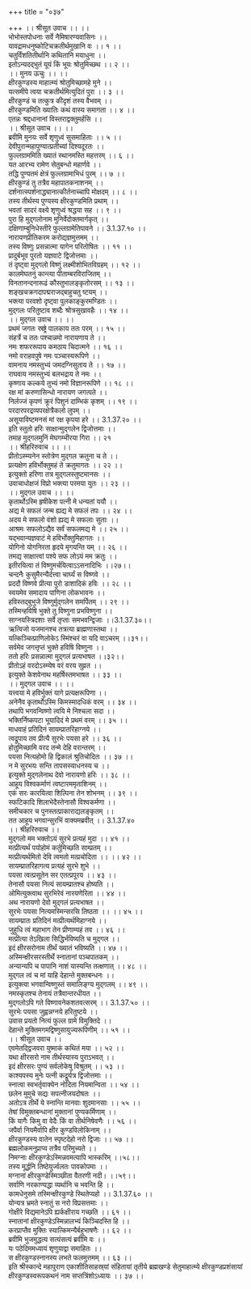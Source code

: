 +++
title = "०३७"

+++
।। श्रीसूत उवाच ।। ।।  
भोभोस्तपोधनाः सर्वे नैमिषारण्यवासिनः ।।  
यावद्रामधनुष्कोटिचक्रतीर्थमुखानि वः ।। १ ।।  
चतुर्विंशतितीर्थानि कथितानि मयाधुना ।।  
इतोऽन्यदद्भुतं यूयं किं भूयः श्रोतुमिच्छथ ।। २ ।।  
।। मुनय ऊचुः ।। ।।  
क्षीरकुण्डस्य माहात्म्यं श्रोतुमिच्छामहे मुने ।।  
यत्समीपे त्वया चक्रतीर्थमित्युदितं पुरा ।। ३ ।।  
क्षीरकुण्डं च तत्कुत्र कीदृशं तस्य वैभवम् ।।  
क्षीरकुण्डमिति ख्यातिः कथं वास्य समागता ।। ४ ।।  
एतन्नः श्रद्दधानानां विस्तराद्वक्तुमर्हसि ।।  
।। श्रीसूत उवाच ।। ।।  
ब्रवीमि मुनयः सर्वे शृणुध्वं सुसमाहिताः ।। ५ ।।  
देवीपुरान्महापुण्यात्प्रतीच्यां दिश्यदूरतः ।।  
फुल्लग्राममिति ख्यातं स्थानमस्ति महत्तरम् ।। ६ ।।  
यत आरभ्य रामेण सेतुबन्धो महार्णवे ।।  
तद्धि पुण्यतमं क्षेत्रं फुल्लग्रामाभिधं पुरम् ।। ७ ।।  
क्षीरकुण्डं तु तत्रैव महापातकनाशनम् ।।  
दर्शनात्स्पर्शनाद्ध्यानात्कीर्तनाच्चापि मोक्षदम् ।। ८ ।।  
तस्य तीर्थस्य पुण्यस्य क्षीरकुण्डमिति प्रथाम् ।।  
भवतां सादरं वक्ष्ये शृणुध्वं श्रद्धया सह ।। ९ ।।  
पुरा हि मुद्गलोनाम मुनिर्वेदोक्तमार्गकृत् ।।  
दक्षिणाम्बुनिधेस्तीरे फुल्लग्रामेतिपावने ।। 3.1.37.१० ।।  
नारायणप्रीतिकरम करोद्यज्ञमुत्तमम् ।।  
तस्य विष्णुः प्रसन्नात्मा यागेन परितोषितः ।। ११ ।।  
प्रादुर्बभूव पुरतो यज्ञवाटे द्विजोत्तमाः ।।  
तं दृष्ट्वा मुद्गलो विष्णुं लक्ष्मीशोभितविग्रहम् ।। १२ ।।  
कालमेघतनुं कान्त्या पीताम्बरविराजितम् ।।  
विनतानन्दनारूढं कौस्तुभालङ्कृतोरसम् ।। १३ ।।  
शङ्खचक्रगदापद्मराजद्बाहुचतु ष्टयम् ।।  
भक्त्या परवशो दृष्ट्वा पुलकाङ्कुरमण्डितः ।।  
मुद्गलः परितुष्टाव शब्दैः श्रोत्रसुखावहैः ।। १४ ।।  
।। मुद्गल उवाच ।। ।।  
प्रथमं जगतः स्रष्ट्रे पालकाय ततः परम् ।। १५ ।।  
संहर्त्रे च ततः पश्चान्नमो नारायणाय ते ।।  
नमः शफररूपाय कमठाय चिदात्मने ।। १६ ।।  
नमो वराहवपुषे नमः पञ्चास्यरूपिणे ।।  
वामनाय नमस्तुभ्यं जमदग्निसुताय ते ।। १७ ।।  
राघवाय नमस्तुभ्यं बलभद्राय ते नमः ।।  
कृष्णाय कल्कये तुभ्यं नमो विज्ञानरूपिणे ।। १८ ।।  
रक्ष मां करुणासिन्धो नारायण जगत्पते ।।  
निर्लज्जं कृपणं क्रूरं पिशुनं दाम्भिकं कृशम् ।। १९ ।।  
परदारपरद्रव्यपरक्षेत्रैकलो लुपम् ।।  
असूयाविष्टमनसं मां रक्ष कृपया हरे ।। 3.1.37.२० ।।  
इति स्तुतो हरिः साक्षान्मुद्गलेन द्विजोत्तमाः ।।  
तमाह मुद्गलमुनिं मेघगम्भीरया गिरा ।। २१  
।। श्रीहरिरुवाच ।। ।।  
प्रीतोऽस्म्यनेन स्तोत्रेण मुद्गल क्रतुना च ते ।।  
प्रत्यक्षेण हविर्भोक्तुमहं ते क्रतुमागतः ।। २२ ।।  
इत्युक्तो हरिणा तत्र मुद्गलस्तुष्टमानसः ।।  
उवाचाधोक्षजं विप्रो भक्त्या परमया युतः ।। २३ ।।  
।। मुद्गल उवाच ।। ।।  
कृतार्थोऽस्मि हृषीकेश पत्नी मे धन्यतां ययौ ।।  
अद्य मे सफलं जन्म ह्यद्य मे सफलं तपः ।। २४ ।।  
अदय मे सफलो वंशो ह्यद्य मे सफलाः सुताः ।।  
आश्रमः सफलोऽद्यैव सर्वं सफलमद्य मे ।। २५ ।।  
यद्भवान्यज्ञवाटं मे हविर्भोक्तुमिहागतः ।।  
योगिनो योगनिरता हृदये मृगयन्ति यम् ।। २६ ।।  
तमद्य साक्षात्त्वां पश्ये सफ लोऽयं मम क्रतुः ।।  
इतीरयित्वा तं विष्णुमर्चयित्वाऽऽसनादिभिः ।।२७।।  
चन्दनैः कुसुमैरन्यैर्दत्त्वा चार्घ्यं स विष्णवे ।।  
प्रददौ विष्णवे प्रीत्या पुरो डाशादिकं हविः ।। २८ ।।  
स्वयमेव समादाय पाणिना लोकभावनः ।।  
हविस्तद्बुभुजे विष्णुर्मुद्गलेन समर्पितम् ।। २९ ।।  
तस्मिन्हविषि भुक्ते तु विष्णुना प्रभविष्णुना ।।  
साग्नयस्त्रिदशाः सर्वे तृप्ताः समभवन्द्विजाः ।।3.1.37.३०।।  
ऋत्विजो यजमानश्च तत्रत्या ब्राह्मणास्तथा ।।  
यत्किञ्चित्प्राणिलोकेऽ स्मिंश्चरं वा यदि वाऽचरम् ।।३१।।  
सर्वमेव जगत्तृप्तं भुक्ते हविषि विष्णुना ।।  
ततो हरिः प्रसन्नात्मा मुद्गलं प्रत्यभाषत ।।३२।।  
प्रीतोऽहं वरदोऽस्म्येष वरं वरय सुव्रत ।।  
इत्युक्ते केशवेनाथ महर्षिस्तमभाषत ।। ३३ ।।  
।। मुद्गल उवाच ।। ।।  
यत्त्वया मे हविर्भुक्तं यागे प्रत्यक्षरूपिणा ।।  
अनेनैव कृतार्थोऽस्मि किमस्मादधिकं वरम् ।। ३४ ।।  
तथापि भगवन्विष्णो त्वयि मे निश्चला सदा ।।  
भक्तिर्निष्कपटा भूयादिदं मे प्रथमं वरम् ।। ३५ ।।  
माधवाहं प्रतिदिनं सायम्प्रातरिहाग्नये ।।  
त्वद्रूपाय तव प्रीत्यै सुरभेः पयसा हरे ।। ३६ ।।  
होतुमिच्छामि वरद तन्मे देहि वरान्तरम् ।।  
पयसा नित्यहोमो हि द्विकालं श्रुतिचोदितः ।। ३७ ।।  
न मे सुरभयः सन्ति तापसस्याधनस्य च ।।  
इत्युक्ते मुद्गलेनाथ देवो नारायणो हरिः ।। ३८ ।।  
आहूय विश्वकर्माणं त्वष्टारममृताशिनम् ।।  
एकं सरः कारयित्वा शिल्पिना तेन शोभनम् ।। ३९ ।।  
स्फटिकादि शिलाभेदैस्तेनासौ विश्वकर्मणा ।।  
समीचकार च पुनस्तत्प्राकाराद्यलङ्कृतम् ।।  
तत आहूय भगवान्सुरभिं वाक्यमब्रवीत् ।। 3.1.37.४०  
।। श्रीहरिरुवाच ।।  
मुद्गलो मम भक्तोऽयं सुरभे प्रत्यहं मुदा ।। ४१ ।।  
मत्प्रीत्यर्थं पयोहोमं कर्तुमिच्छति साम्प्रतम् ।।  
मत्प्रीत्यर्थमितो देवि त्वमतो मत्प्रचोदिता ।। ।। ४२ ।।  
सायम्प्रातरिहागत्य प्रत्यहं सुरभे शुभे ।।  
पयसा त्वत्प्रसूतेन सर एतत्प्रपूरय ।। ४३ ।।  
तेनासौ पयसा नित्यं सायम्प्रातश्च होष्यति ।।  
ओमित्युक्त्वाथ सुरभिरेवं नारयणेरिता ।। ४४ ।।  
अथ नारायणो देवो मुद्गलं प्रत्यभाषत ।।  
सुरभेः पयसा नित्यमस्मिन्सरसि तिष्ठता ।। ।। ४५ ।।  
सायम्प्रातः प्रतिदिनं मत्प्रीत्यर्थमिहाग्नये ।।  
जुहुधि त्वं महाभाग तेन प्रीणाम्यहं तव ।। ४६ ।।  
मत्प्रीत्या तेऽखिला सिद्धिर्भविष्यति च मुद्गल ।।  
इदं क्षीरसरोनाम तीर्थं ख्यातं भविष्यति ।। ४७ ।।  
अस्मिन्क्षीरसरस्तीर्थे स्नातानां पञ्चपातकम् ।।  
अन्यान्यपि च पापानि नाशं यास्यन्ति तत्क्षणात् ।। ४८ ।।  
मुद्गल त्वं च मां याहि देहान्ते मुक्तबन्धनः ।।  
इत्युक्त्वा भगवान्विष्णुस्तं समालिङ्ग्य मुद्गलम् ।। ४९ ।।  
नमस्कृतश्च तेनायं तत्रैवान्तरधीयत ।।  
मुद्गलोऽपि गते विष्णावनेकशतवत्सरम् ।। 3.1.37.५० ।।  
सुरभेः पयसा जुह्वन्नग्नये हरितुष्टये ।।  
उवास प्रयतो नित्यं फुल्ल ग्रामे विमुक्तिदे ।।  
देहान्ते मुक्तिमगमद्विष्णुसायुज्यरूपिणीम् ।। ५१ ।।  
।। श्रीसूत उवाच ।।  
एवमेतद्द्विजवरा युष्माकं कथितं मया ।। ५२ ।।  
यथा क्षीरसरो नाम तीर्थस्यास्य पुराऽभवत् ।।  
इदं क्षीरसरः पुण्यं सर्वलोकेषु विश्रुतम् ।। ५३ ।।  
काश्यपस्य मुनेः पत्नी कद्रूर्यत्र द्विजोत्तमाः ।।  
स्नात्वा स्वभर्तृवाक्येन नोदिता नियमान्विता ।। ५४ ।।  
छलेन मुमुचे सद्यः सपत्नीजयदोषतः ।।  
अतोऽत्र तीर्थे ये स्नान्ति मानवाः शुदमानसाः ।। ५५ ।।  
तेषां विमुक्तबन्धानां मुक्तानां पुण्यकर्मिणाम् ।।  
किं यागैः किमु वा वेदैः किं वा तीर्थनिषेवणैः ।। ५६ ।।  
जपैर्वा नियमैर्वापि क्षीर कुण्डविलोकिनाम् ।।  
क्षीरकुण्डस्य वातेन स्पृष्टदेहो नरो द्विजाः ।। ५७ ।।  
ब्रह्मलोकमनुप्राप्य तत्रैव परिमुच्यते ।।  
निमग्नाः क्षीरकुण्डेऽस्मिन्नवमत्यापि भास्करिम् ।।५८।।  
तस्य मूर्द्धनि तिष्ठेयुर्ज्वलतः पावकोपमाः ।।  
मग्नानां क्षीरकुण्डेस्मिञ्छीता वैतरणी नदी। ।।५९।।  
सर्वाणि नरकाण्यद्धा व्यर्थानि च भवन्ति हि ।।  
कामधेनुसमे तस्मिन्क्षीरकुण्डे स्थितेप्यहो ।। 3.1.37.६० ।।  
योन्यत्र भ्रमते स्नातुं स नरो विप्रसत्तमाः ।।  
गोक्षीरे विद्यमानेऽपि ह्यर्कक्षीराय गच्छति ।। ६१ ।।  
स्नातानां क्षीरकुण्डेऽस्मिन्नालभ्यं किञ्चिदस्ति हि ।।  
करप्राप्तैव मुक्तिः स्यात्किमन्यैर्बहुभाषणैः ।। ६२ ।।  
ब्रवीमि भुजमुद्धत्य सत्यंसत्यं ब्रवीमि वः ।।  
यः पठेदिममध्यायं शृणुयाद्वा समाहितः ।।  
स क्षीरकुण्डस्नानस्य लभते फलमुत्तमम् ।। ६३ ।।  
इति श्रीस्कान्दे महापुराण एकाशीतिसाहस्र्यां संहितायां तृतीये ब्रह्मखण्डे सेतुमाहात्म्ये क्षीरकुण्डप्रशंसायां क्षीरकुण्डस्वरूपकथनं नाम सप्तत्रिंशोऽध्यायः ।। ३७ ।।